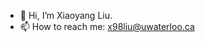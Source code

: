 - 👋 Hi, I’m Xiaoyang Liu.
- 📫 How to reach me: x98liu@uwaterloo.ca

<!---
ERHUTUZI123/ERHUTUZI123 is a ✨ special ✨ repository because its `README.md` (this file) appears on your GitHub profile.
You can click the Preview link to take a look at your changes.
--->
